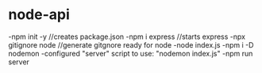 # node-api

-npm init -y //creates package.json
-npm i express //starts express
-npx gitignore node //generate gitgnore ready for node
-node index.js
-npm i -D nodemon
-configured "server" script to use: "nodemon index.js"
-npm run server
